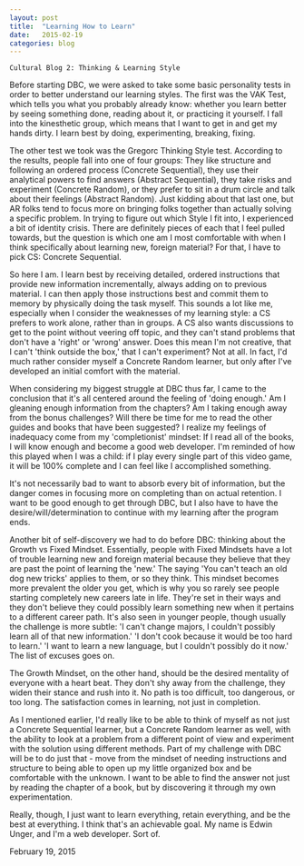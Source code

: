 ```yaml
---
layout: post
title:  "Learning How to Learn"
date:   2015-02-19
categories: blog
---
```


    Cultural Blog 2: Thinking & Learning Style
  <p>
    Before starting DBC, we were asked to take some basic personality tests in order to better understand our learning styles. The first was the VAK Test, which tells you what you probably already know: whether you learn better by seeing something done, reading about it, or practicing it yourself. I fall into the kinesthetic group, which means that I want to get in and get my hands dirty. I learn best by doing, experimenting, breaking, fixing.
  </p>
  <p>
    The other test we took was the Gregorc Thinking Style test. According to the results, people fall into one of four groups: They like structure and following an ordered process (Concrete Sequential), they use their analytical powers to find answers (Abstract Sequential), they take risks and experiment (Concrete Random), or they prefer to sit in a drum circle and talk about their feelings (Abstract Random). Just kidding about that last one, but AR folks tend to focus more on bringing folks together than actually solving a specific problem. In trying to figure out which Style I fit into, I experienced a bit of identity crisis. There are definitely pieces of each that I feel pulled towards, but the question is which one am I most comfortable with when I think specifically about learning new, foreign material? For that, I have to pick CS: Concrete Sequential.
  </p>
  <p>
    So here I am. I learn best by receiving detailed, ordered instructions that provide new information incrementally, always adding on to previous material. I can then apply those instructions best and commit them to memory by physically doing the task myself. This sounds a lot like me, especially when I consider the weaknesses of my learning style: a CS prefers to work alone, rather than in groups. A CS also wants discussions to get to the point without veering off topic, and they can't stand problems that don't have a 'right' or 'wrong' answer. Does this mean I'm not creative, that I can't 'think outside the box,' that I can't experiment? Not at all. In fact, I'd much rather consider myself a Concrete Random learner, but only after I've developed an initial comfort with the material.
  </p>
  <p>
    When considering my biggest struggle at DBC thus far, I came to the conclusion that it's all centered around the feeling of 'doing enough.' Am I gleaning enough information from the chapters? Am I taking enough away from the bonus challenges? Will there be time for me to read the other guides and books that have been suggested? I realize my feelings of inadequacy come from my 'completionist' mindset: If I read all of the books, I will know enough and become a good web developer. I'm reminded of how this played when I was a child: if I play every single part of this video game, it will be 100% complete and I can feel like I accomplished something.
  </p>
  <p>
    It's not necessarily bad to want to absorb every bit of information, but the danger comes in focusing more on completing than on actual retention. I want to be good enough to get through DBC, but I also have to have the desire/will/determination to continue with my learning after the program ends.
  </p>
  <p>
    Another bit of self-discovery we had to do before DBC: thinking about the Growth vs Fixed Mindset. Essentially, people with Fixed Mindsets have a lot of trouble learning new and foreign material because they believe that they are past the point of learning the 'new.' The saying 'You can't teach an old dog new tricks' applies to them, or so they think. This mindset becomes more prevalent the older you get, which is why you so rarely see people starting completely new careers late in life. They're set in their ways and they don't believe they could possibly learn something new when it pertains to a different career path. It's also seen in younger people, though usually the challenge is more subtle: 'I can't change majors, I couldn't possibly learn all of that new information.' 'I don't cook because it would be too hard to learn.' 'I want to learn a new language, but I couldn't possibly do it now.' The list of excuses goes on.
  </p>
  <p>
    The Growth Mindset, on the other hand, should be the desired mentality of everyone with a heart beat. They don't shy away from the challenge, they widen their stance and rush into it. No path is too difficult, too dangerous, or too long. The satisfaction comes in learning, not just in completion.
  </p>
  <p>
    As I mentioned earlier, I'd really like to be able to think of myself as not just a Concrete Sequential learner, but a Concrete Random learner as well, with the ability to look at a problem from a different point of view and experiment with the solution using different methods. Part of my challenge with DBC will be to do just that - move from the mindset of needing instructions and structure to being able to open up my little organized box and be comfortable with the unknown. I want to be able to find the answer not just by reading the chapter of a book, but by discovering it through my own experimentation.
  </p>
  <p>
    Really, though, I just want to learn everything, retain everything, and be the best at everything. I think that's an achievable goal. My name is Edwin Unger, and I'm a web developer. Sort of.
  </p>

  <p class="date">February 19, 2015</p>
  </section>